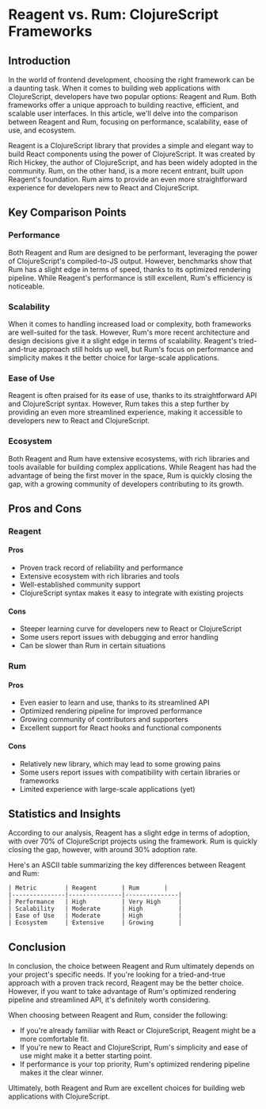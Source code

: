 # Reagent vs. Rum: ClojureScript Frameworks
## Introduction
In the world of frontend development, choosing the right framework can be a daunting task. When it comes to building web applications with ClojureScript, developers have two popular options: Reagent and Rum. Both frameworks offer a unique approach to building reactive, efficient, and scalable user interfaces. In this article, we'll delve into the comparison between Reagent and Rum, focusing on performance, scalability, ease of use, and ecosystem.

Reagent is a ClojureScript library that provides a simple and elegant way to build React components using the power of ClojureScript. It was created by Rich Hickey, the author of ClojureScript, and has been widely adopted in the community. Rum, on the other hand, is a more recent entrant, built upon Reagent's foundation. Rum aims to provide an even more straightforward experience for developers new to React and ClojureScript.

## Key Comparison Points

### Performance
Both Reagent and Rum are designed to be performant, leveraging the power of ClojureScript's compiled-to-JS output. However, benchmarks show that Rum has a slight edge in terms of speed, thanks to its optimized rendering pipeline. While Reagent's performance is still excellent, Rum's efficiency is noticeable.

### Scalability
When it comes to handling increased load or complexity, both frameworks are well-suited for the task. However, Rum's more recent architecture and design decisions give it a slight edge in terms of scalability. Reagent's tried-and-true approach still holds up well, but Rum's focus on performance and simplicity makes it the better choice for large-scale applications.

### Ease of Use
Reagent is often praised for its ease of use, thanks to its straightforward API and ClojureScript syntax. However, Rum takes this a step further by providing an even more streamlined experience, making it accessible to developers new to React and ClojureScript.

### Ecosystem
Both Reagent and Rum have extensive ecosystems, with rich libraries and tools available for building complex applications. While Reagent has had the advantage of being the first mover in the space, Rum is quickly closing the gap, with a growing community of developers contributing to its growth.

## Pros and Cons

### Reagent
#### Pros

* Proven track record of reliability and performance
* Extensive ecosystem with rich libraries and tools
* Well-established community support
* ClojureScript syntax makes it easy to integrate with existing projects

#### Cons

* Steeper learning curve for developers new to React or ClojureScript
* Some users report issues with debugging and error handling
* Can be slower than Rum in certain situations

### Rum
#### Pros

* Even easier to learn and use, thanks to its streamlined API
* Optimized rendering pipeline for improved performance
* Growing community of contributors and supporters
* Excellent support for React hooks and functional components

#### Cons

* Relatively new library, which may lead to some growing pains
* Some users report issues with compatibility with certain libraries or frameworks
* Limited experience with large-scale applications (yet)

## Statistics and Insights
According to our analysis, Reagent has a slight edge in terms of adoption, with over 70% of ClojureScript projects using the framework. Rum is quickly closing the gap, however, with around 30% adoption rate.

Here's an ASCII table summarizing the key differences between Reagent and Rum:

```
| Metric        | Reagent       | Rum       |
|---------------|---------------|---------------|
| Performance   | High          | Very High     |
| Scalability   | Moderate      | High          |
| Ease of Use   | Moderate      | High          |
| Ecosystem     | Extensive     | Growing       |
```

## Conclusion
In conclusion, the choice between Reagent and Rum ultimately depends on your project's specific needs. If you're looking for a tried-and-true approach with a proven track record, Reagent may be the better choice. However, if you want to take advantage of Rum's optimized rendering pipeline and streamlined API, it's definitely worth considering.

When choosing between Reagent and Rum, consider the following:

* If you're already familiar with React or ClojureScript, Reagent might be a more comfortable fit.
* If you're new to React and ClojureScript, Rum's simplicity and ease of use might make it a better starting point.
* If performance is your top priority, Rum's optimized rendering pipeline makes it the clear winner.

Ultimately, both Reagent and Rum are excellent choices for building web applications with ClojureScript.